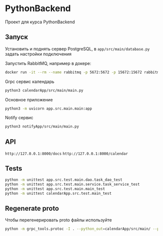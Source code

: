 # PythonBackend
Проект для курса PythonBackend
## Запуск
Установить и поднять сервер PostgreSQL, в `app/src/main/database.py` задать настройки подключения

Запустить RabbitMQ, например в докере:
```bash
docker run -it --rm --name rabbitmq -p 5672:5672 -p 15672:15672 rabbitmq:3.9-management
```

Grpc сервис календарь
```bash
python3 calendarApp/src/main/main.py
```
Основное приложение
```bash
python3 -m uvicorn app.src.main.main:app
```
Notify сервис
```bash
python3 notifyApp/src/main/main.py
```
## API
`http://127.0.0.1:8000/docs`
`http://127.0.0.1:8000/calendar`

## Tests
```bash
python -m unittest app.src.test.main.dao.task_dao_test
python -m unittest app.src.test.main.service.task_service_test
python -m unittest app.src.test.main.main_test
python -m unittest calendarApp.src.test.main_test
```
## Regenerate proto
Чтобы перегенерировать proto файлы используйте
```bash
python -m grpc_tools.protoc -I . --python_out=calendarApp/src/main/ --python_out=. --grpc_python_out=calendarApp/src/main/ --grpc_python_out=. calendar.proto
```
